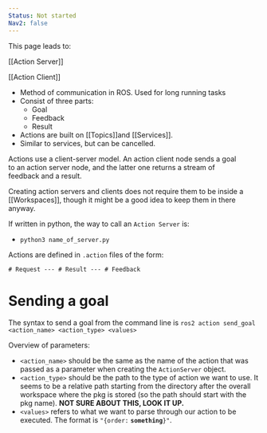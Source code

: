 ```yaml
---
Status: Not started
Nav2: false
---
```

This page leads to:

[[Action Server]]

[[Action Client]]

  

- Method of communication in ROS. Used for long running tasks
- Consist of three parts:
    - Goal
    - Feedback
    - Result
- Actions are built on [[Topics]]and [[Services]].
- Similar to services, but can be cancelled.

Actions use a client-server model. An action client node sends a goal  
to an action server node, and the latter one returns a stream of  
feedback and a result.  

  

Creating action servers and clients does not require them to be inside a [[Workspaces]], though it might be a good idea to keep them in there anyway.

  

If written in python, the way to call an `Action Server` is:

- `python3 name_of_server.py`

  

Actions are defined in `.action` files of the form:

`# Request --- # Result --- # Feedback`

  

# Sending a goal

The syntax to send a goal from the command line is `ros2 action send_goal <action_name> <action_type> <values>`

Overview of parameters:

- `<action_name>` should be the same as the name of the action that was passed as a parameter when creating the `ActionServer` object.
- `<action_type>` should be the path to the type of action we want to use. It seems to be a relative path starting from the directory after the overall workspace where the pkg is stored (so the path should start with the pkg name). **NOT SURE ABOUT THIS, LOOK IT UP.**
- `<values>` refers to what we want to parse through our action to be executed. The format is `"{order:` **`something`**`}"`.